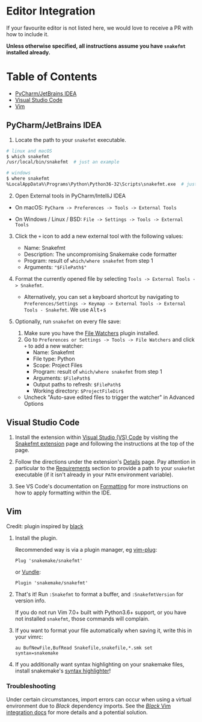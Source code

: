 # Editor Integration

If your favourite editor is not listed here, we would love to receive a PR with how to
include it.

**Unless otherwise specified, all instructions assume you have `snakefmt` installed
already.**

[TOC]: #

# Table of Contents
- [PyCharm/JetBrains IDEA](#pycharmjetbrains-idea)
- [Visual Studio Code](#visual-studio-code)
- [Vim](#Vim)


## PyCharm/JetBrains IDEA

1. Locate the path to your `snakefmt` executable.

```sh
# linux and macOS
$ which snakefmt
/usr/local/bin/snakefmt  # just an example

# windows
$ where snakefmt
%LocalAppData%\Programs\Python\Python36-32\Scripts\snakefmt.exe  # just an example
```

2. Open External tools in PyCharm/IntelliJ IDEA

- On macOS: `PyCharm -> Preferences -> Tools -> External Tools`

- On Windows / Linux / BSD: `File -> Settings -> Tools -> External Tools`

3. Click the `+` icon to add a new external tool with the following values:

   - Name: Snakefmt
   - Description: The uncompromising Snakemake code formatter
   - Program: result of `which/where snakefmt` from step 1
   - Arguments: `"$FilePath$"`

4. Format the currently opened file by selecting `Tools -> External Tools -> Snakefmt`.

   - Alternatively, you can set a keyboard shortcut by navigating to
     `Preferences/Settings -> Keymap -> External Tools -> External Tools - Snakefmt`. We
     use <kbd>Alt</kbd>+<kbd>s</kbd>

5. Optionally, run `snakefmt` on every file save:

   1. Make sure you have the
      [File Watchers](https://plugins.jetbrains.com/plugin/7177-file-watchers) plugin
      installed.
   2. Go to `Preferences or Settings -> Tools -> File Watchers` and click `+` to add a
      new watcher:
      - Name: Snakefmt
      - File type: Python
      - Scope: Project Files
      - Program: result of `which/where snakefmt` from step 1
      - Arguments: `$FilePath$`
      - Output paths to refresh: `$FilePath$`
      - Working directory: `$ProjectFileDir$`

   - Uncheck "Auto-save edited files to trigger the watcher" in Advanced Options

## Visual Studio Code

1. Install the extension within [Visual Studio (VS) Code](https://code.visualstudio.com/) by visiting the [Snakefmt extension](https://marketplace.visualstudio.com/items?itemName=tfehlmann.snakefmt) page and following the instructions at the top of the page.

2. Follow the directions under the extension's [Details](https://marketplace.visualstudio.com/items?itemName=tfehlmann.snakefmt#features) page. Pay attention in particular to the [Requirements](https://marketplace.visualstudio.com/items?itemName=tfehlmann.snakefmt#requirements) section to provide a path to your `snakefmt` executable (if it isn't already in your `PATH` environment variable).

3. See VS Code's documentation on [Formatting](https://code.visualstudio.com/docs/editor/codebasics#_formatting) for more instructions on how to apply formatting within the IDE.

## Vim

Credit: plugin inspired by
[black](https://github.com/psf/black/blob/master/plugin/black.vim)

1. Install the plugin.

    Recommended way is via a plugin manager, eg [vim-plug](https://github.com/junegunn/vim-plug):

    ```
    Plug 'snakemake/snakefmt' 
    ```

    or [Vundle](https://github.com/VundleVim/Vundle.vim):

    ```
    Plugin 'snakemake/snakefmt'
    ```

2. That's it! Run `:Snakefmt` to format a buffer, and `:SnakefmtVersion` for version info.

    If you do not run Vim 7.0+ built with Python3.6+ support, or you have not installed `snakefmt`, those commands will complain.

3. If you want to format your file automatically when saving it, write this in your vimrc:

    ```
    au BufNewFile,BufRead Snakefile,snakefile,*.smk set syntax=snakemake
    ```

4. If you additionally want syntax highlighting on your snakemake files, install snakemake's [syntax highlighter](https://github.com/snakemake/snakemake/tree/master/misc/vim)!

### Troubleshooting

Under certain circumstances, import errors can occur when using a virtual environment due to _Black_ dependency imports. See the [_Black_ Vim integration docs](https://black.readthedocs.io/en/stable/editor_integration.html#vim) for more details and a potential solution.
